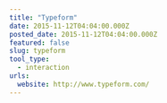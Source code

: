 ```yaml
---
title: "Typeform"
date: 2015-11-12T04:04:00.000Z
posted_date: 2015-11-12T04:04:00.000Z
featured: false
slug: typeform
tool_type: 
  - interaction
urls:
  website: http://www.typeform.com/
---
```






